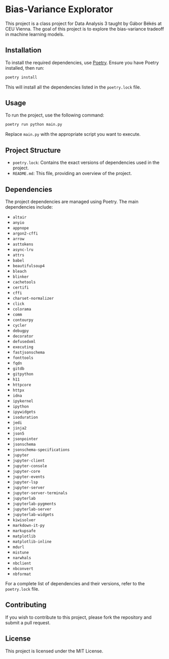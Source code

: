 # Bias-Variance Explorator

This project is a class project for Data Analysis 3 taught by Gábor Békés at CEU Vienna. The goal of this project is to explore the bias-variance tradeoff in machine learning models.

## Installation

To install the required dependencies, use [Poetry](https://python-poetry.org/). Ensure you have Poetry installed, then run:

```sh
poetry install
```

This will install all the dependencies listed in the `poetry.lock` file.

## Usage

To run the project, use the following command:

```sh
poetry run python main.py
```

Replace `main.py` with the appropriate script you want to execute.

## Project Structure

- `poetry.lock`: Contains the exact versions of dependencies used in the project.
- `README.md`: This file, providing an overview of the project.

## Dependencies

The project dependencies are managed using Poetry. The main dependencies include:

- `altair`
- `anyio`
- `appnope`
- `argon2-cffi`
- `arrow`
- `asttokens`
- `async-lru`
- `attrs`
- `babel`
- `beautifulsoup4`
- `bleach`
- `blinker`
- `cachetools`
- `certifi`
- `cffi`
- `charset-normalizer`
- `click`
- `colorama`
- `comm`
- `contourpy`
- `cycler`
- `debugpy`
- `decorator`
- `defusedxml`
- `executing`
- `fastjsonschema`
- `fonttools`
- `fqdn`
- `gitdb`
- `gitpython`
- `h11`
- `httpcore`
- `httpx`
- `idna`
- `ipykernel`
- `ipython`
- `ipywidgets`
- `isoduration`
- `jedi`
- `jinja2`
- `json5`
- `jsonpointer`
- `jsonschema`
- `jsonschema-specifications`
- `jupyter`
- `jupyter-client`
- `jupyter-console`
- `jupyter-core`
- `jupyter-events`
- `jupyter-lsp`
- `jupyter-server`
- `jupyter-server-terminals`
- `jupyterlab`
- `jupyterlab-pygments`
- `jupyterlab-server`
- `jupyterlab-widgets`
- `kiwisolver`
- `markdown-it-py`
- `markupsafe`
- `matplotlib`
- `matplotlib-inline`
- `mdurl`
- `mistune`
- `narwhals`
- `nbclient`
- `nbconvert`
- `nbformat`

For a complete list of dependencies and their versions, refer to the `poetry.lock` file.

## Contributing

If you wish to contribute to this project, please fork the repository and submit a pull request.

## License

This project is licensed under the MIT License.
